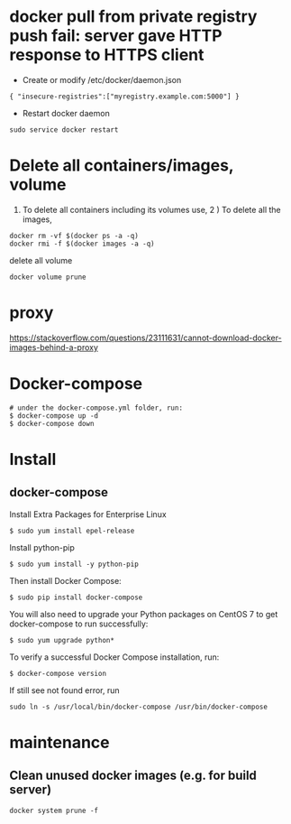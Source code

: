 # docker pull from private registry push fail: server gave HTTP response to HTTPS client 

* Create or modify /etc/docker/daemon.json
```
{ "insecure-registries":["myregistry.example.com:5000"] }
```
* Restart docker daemon 
```
sudo service docker restart
```

# Delete all containers/images, volume
1) To delete all containers including its volumes use,
2 ) To delete all the images,
```
docker rm -vf $(docker ps -a -q)
docker rmi -f $(docker images -a -q)
```

delete all volume
```
docker volume prune
```

# proxy
https://stackoverflow.com/questions/23111631/cannot-download-docker-images-behind-a-proxy

# Docker-compose
```
# under the docker-compose.yml folder, run:
$ docker-compose up -d
$ docker-compose down
```

# Install
## docker-compose
Install Extra Packages for Enterprise Linux
```
$ sudo yum install epel-release
```
Install python-pip
```
$ sudo yum install -y python-pip
```
Then install Docker Compose:
```
$ sudo pip install docker-compose
```
You will also need to upgrade your Python packages on CentOS 7 to get docker-compose to run successfully:
```
$ sudo yum upgrade python*
```

To verify a successful Docker Compose installation, run:
```
$ docker-compose version
```

If still see not found error, run
```
sudo ln -s /usr/local/bin/docker-compose /usr/bin/docker-compose
```


# maintenance
## Clean unused docker images (e.g. for build server)
```
docker system prune -f
```
